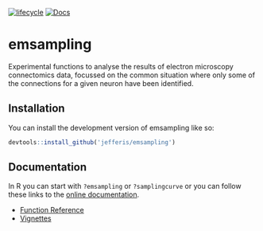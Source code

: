 [![lifecycle](https://img.shields.io/badge/lifecycle-experimental-orange.svg)](https://www.tidyverse.org/lifecycle/#experimental)
[![Docs](https://img.shields.io/badge/docs-100%25-brightgreen.svg)](http://jefferis.github.io/emsampling/reference/)

# emsampling

Experimental functions to analyse the results of electron 
microscopy connectomics data, focussed on the common situation where only
some of the connections for a given neuron have been identified.

## Installation

You can install the development version of emsampling like so:

``` r
devtools::install_github('jefferis/emsampling')
```

## Documentation

In R you can start with `?emsampling` or `?samplingcurve` or you can follow
these links to the [online documentation](http://jefferis.github.io/emsampling/).

* [Function Reference](http://jefferis.github.io/emsampling/reference/)
* [Vignettes](http://jefferis.github.io/emsampling/articles/)
